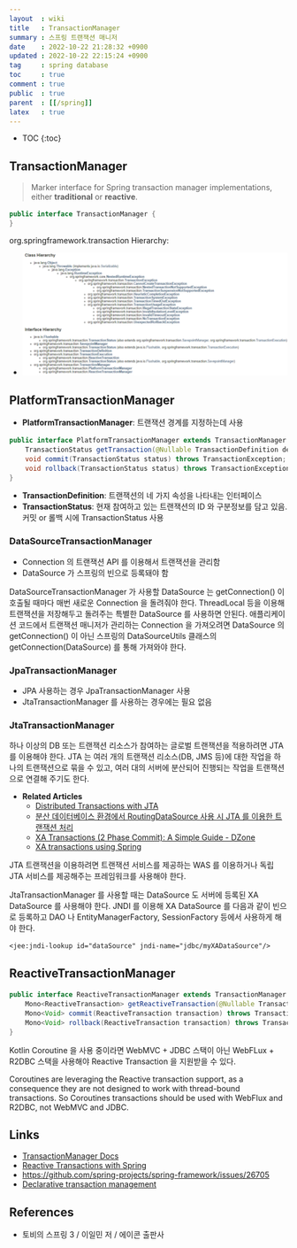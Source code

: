 ```yaml
---
layout  : wiki
title   : TransactionManager
summary : 스프링 트랜잭션 매니저
date    : 2022-10-22 21:28:32 +0900
updated : 2022-10-22 22:15:24 +0900
tag     : spring database
toc     : true
comment : true
public  : true
parent  : [[/spring]]
latex   : true
---
```

* TOC
{:toc}

## TransactionManager

> Marker interface for Spring transaction manager implementations, either __traditional__ or __reactive__.

```java
public interface TransactionManager {
}
```

org.springframework.transaction Hierarchy:
- ![](/resource/wiki/spring-transactionmanager/hierarchy.png)

## PlatformTransactionManager

- __PlatformTransactionManager__: 트랜잭션 경계를 지정하는데 사용

```java
public interface PlatformTransactionManager extends TransactionManager {
    TransactionStatus getTransaction(@Nullable TransactionDefinition definition) throws TransactionException;
    void commit(TransactionStatus status) throws TransactionException;
    void rollback(TransactionStatus status) throws TransactionException;
}
```

- __TransactionDefinition__: 트랜잭션의 네 가지 속성을 나타내는 인터페이스
- __TransactionStatus__: 현재 참여하고 있는 트랜잭션의 ID 와 구분정보를 담고 있음. 커밋 or 롤백 시에 TransactionStatus 사용

### DataSourceTransactionManager

- Connection 의 트랜잭션 API 를 이용해서 트랜잭션을 관리함
- DataSource 가 스프링의 빈으로 등록돼야 함

DataSourceTransactionManager 가 사용할 DataSource 는 getConnection() 이 호출될 때마다 매번 새로운 Connection 을 돌려줘야 한다. ThreadLocal 등을 이용해 트랜잭션을 저장해두고 돌려주는 특별한 DataSource 를 사용하면 안된다. 애플리케이션 코드에서 트랜잭션 매니저가 관리하는 Connection 을 가져오려면 DataSource 의 getConnection() 이 아닌 스프링의 DataSourceUtils 클래스의 getConnection(DataSource) 를 통해 가져와야 한다.

### JpaTransactionManager

- JPA 사용하는 경우 JpaTransactionManager 사용
- JtaTransactionManager 를 사용하는 경우에는 필요 없음 

### JtaTransactionManager

하나 이상의 DB 또는 트랜잭션 리소스가 참여하는 글로벌 트랜잭션을 적용하려면 JTA 를 이용해야 한다. JTA 는 여러 개의 트랜잭션 리소스(DB, JMS 등)에 대한 작업을 하나의 트랜잭션으로 묶을 수 있고, 여러 대의 서버에 분산되어 진행되는 작업을 트랜잭션으로 연결해 주기도 한다.

- __Related Articles__
  - [Distributed Transactions with JTA](https://docs.spring.io/spring-boot/docs/2.1.13.RELEASE/reference/html/boot-features-jta.html)
  - [분산 데이터베이스 환경에서 RoutingDataSource 사용 시 JTA 를 이용한 트랜잭션 처리](https://d2.naver.com/helloworld/5812258)
  - [XA Transactions (2 Phase Commit): A Simple Guide - DZone](https://dzone.com/articles/xa-transactions-2-phase-commit)
  - [XA transactions using Spring](https://www.infoworld.com/article/2077714/xa-transactions-using-spring.html)

JTA 트랜잭션을 이용하려면 트랜잭션 서비스를 제공하는 WAS 를 이용하거나 독립 JTA 서비스를 제공해주는 프레임워크를 사용해야 한다.

JtaTransactionManager 를 사용할 때는 DataSource 도 서버에 등록된 XA DataSource 를 사용해야 한다. JNDI 를 이용해 XA DataSource 를 다음과 같이 빈으로 등록하고 DAO 나 EntityManagerFactory, SessionFactory 등에서 사용하게 해야 한다.

```
<jee:jndi-lookup id="dataSource" jndi-name="jdbc/myXADataSource"/>
```

## ReactiveTransactionManager

```java
public interface ReactiveTransactionManager extends TransactionManager {
    Mono<ReactiveTransaction> getReactiveTransaction(@Nullable TransactionDefinition definition) throws TransactionException;
    Mono<Void> commit(ReactiveTransaction transaction) throws TransactionException;
    Mono<Void> rollback(ReactiveTransaction transaction) throws TransactionException;
}
```

Kotlin Coroutine 을 사용 중이라면 WebMVC + JDBC 스택이 아닌 WebFLux + R2DBC 스택을 사용해야 Reactive Transaction 을 지원받을 수 있다.

Coroutines are leveraging the Reactive transaction support, as a consequence they are not designed to work with thread-bound transactions. So Coroutines transactions should be used with WebFlux and R2DBC, not WebMVC and JDBC.

## Links

- [TransactionManager Docs](https://docs.spring.io/spring-framework/docs/current/javadoc-api/org/springframework/transaction/TransactionManager.html)
- [Reactive Transactions with Spring](https://spring.io/blog/2019/05/16/reactive-transactions-with-spring)
- https://github.com/spring-projects/spring-framework/issues/26705
- [Declarative transaction management](https://docs.spring.io/spring-framework/docs/3.0.0.M3/reference/html/ch11s05.html)

## References

- 토비의 스프링 3 / 이일민 저 / 에이콘 출판사